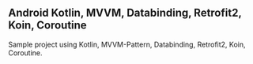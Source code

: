 ## Android Kotlin, MVVM, Databinding, Retrofit2, Koin, Coroutine
Sample project using Kotlin, MVVM-Pattern, Databinding, Retrofit2, Koin, Coroutine.

